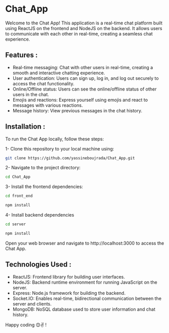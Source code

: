# Chat_App

Welcome to the Chat App! This application is a real-time chat platform built using ReactJS on the frontend and NodeJS on the backend. It allows users to communicate with each other in real-time, creating a seamless chat experience.

## Features :

- Real-time messaging: Chat with other users in real-time, creating a smooth and interactive chatting experience.
- User authentication: Users can sign up, log in, and log out securely to access the chat functionality.
- Online/Offline status: Users can see the online/offline status of other users in the chat.
- Emojis and reactions: Express yourself using emojis and react to messages with various reactions.
- Message history: View previous messages in the chat history.

## Installation :

To run the Chat App locally, follow these steps:

1- Clone this repository to your local machine using:

```sh 
git clone https://github.com/yassineboujrada/Chat_App.git
```

2- Navigate to the project directory:

``` sh
cd Chat_App
```

3- Install the frontend dependencies:

``` sh
cd front_end
```

``` sh
npm install
```

4- Install backend dependencies

``` sh
cd server
```

``` sh
npm install
```

Open your web browser and navigate to http://localhost:3000 to access the Chat App.

## Technologies Used :

- ReactJS: Frontend library for building user interfaces.
- NodeJS: Backend runtime environment for running JavaScript on the server.
- Express: Node.js framework for building the backend.
- Socket.IO: Enables real-time, bidirectional communication between the server and clients.
- MongoDB: NoSQL database used to store user information and chat history.

Happy coding 😊✌️ !
